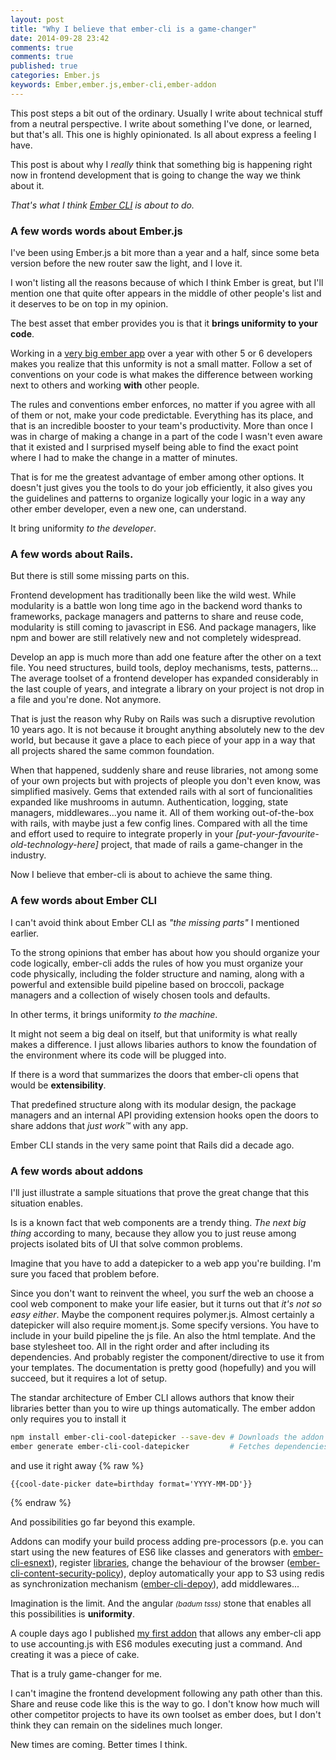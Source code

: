 ```yaml
---
layout: post
title: "Why I believe that ember-cli is a game-changer"
date: 2014-09-28 23:42
comments: true
comments: true
published: true
categories: Ember.js
keywords: Ember,ember.js,ember-cli,ember-addon
---
```


This post steps a bit out of the ordinary. Usually I write about technical stuff from a neutral
perspective. I write about something I've done, or learned, but that's all.
This one is highly opinionated. Is all about express a feeling I have.

This post is about why I *really* think that something big is happening right now in frontend
development that is going to change the way we think about it.

*That's what I think [Ember CLI](http://www.ember-cli.com/) is about to do.*

### A few words words about Ember.js

I've been using Ember.js a bit more than a year and a half, since some beta version before the
new router saw the light, and I love it.

I won't listing all the reasons because of which I think Ember is great, but I'll mention one
that quite ofter appears in the middle of other people's list and it deserves to be
on top in my opinion.

The best asset that ember provides you is that it **brings uniformity to your code**.

Working in a [very big ember app](https://goldenmanager.com) over a year with other 5 or 6
developers makes you realize that this unformity is not a small matter. Follow a set of
conventions on your code is what makes the difference between working next to others and
working **with** other people.

The rules and conventions ember enforces, no matter if you agree with all of them or not, make
your code predictable. Everything has its place, and that is an incredible booster to your team's
productivity. More than once I was in charge of making a change in a part of the code I wasn't
even aware that it existed and I surprised myself being able to find the exact point where I had
to make the change in a matter of minutes.

That is for me the greatest advantage of ember among other options. It doesn't just gives you
the tools to do your job efficiently, it also gives you the guidelines and patterns to organize
logically your logic in a way any other ember developer, even a new one, can understand.

It bring uniformity *to the developer*.

### A few words about Rails.

But there is still some missing parts on this.

Frontend development has traditionally been like the wild west. While modularity is a battle
won long time ago in the backend word thanks to frameworks, package managers and patterns to
share and reuse code, modularity is still coming to javascript in ES6. And package managers,
like npm and bower are still relatively new and not completely widespread.

Develop an app is much more than add one feature after the other on a text file. You need
structures, build tools, deploy mechanisms, tests, patterns... The average toolset of a
frontend developer has expanded considerably in the last couple of years, and integrate a library
on your project is not drop in a file and you're done. Not anymore.

That is just the reason why Ruby on Rails was such a disruptive revolution 10 years ago.
It is not because it brought anything absolutely new to the dev world, but because it gave
a place to each piece of your app in a way that all projects shared the same common foundation.

When that happened, suddenly share and reuse libraries, not among some of your own projects
but with projects of pleople you don't even know, was simplified masively. Gems that extended
rails with al sort of funcionalities expanded like mushrooms in autumn. Authentication,
logging, state managers, middlewares...you name it. All of them working out-of-the-box
with rails, with maybe just a few config lines. Compared with all the time and effort used
to require to integrate properly in your *[put-your-favourite-old-technology-here]* project,
that made of rails a game-changer in the industry.

Now I believe that ember-cli is about to achieve the same thing.

### A few words about Ember CLI

I can't avoid think about Ember CLI as *"the missing parts"* I mentioned earlier.

To the strong opinions that ember has about how you should organize your code logically,
ember-cli adds the rules of how you must organize your code physically, including the
folder structure and naming, along with a powerful and extensible build pipeline based on
broccoli, package managers and a collection of wisely chosen tools and defaults.

In other terms, it brings uniformity *to the machine*.

It might not seem a big deal on itself, but that uniformity is what really makes a
difference. I just allows libaries authors to know the foundation of the environment where
its code will be plugged into.

If there is a word that summarizes the doors that ember-cli opens that would be **extensibility**.

That predefined structure along with its modular design, the package managers and an internal
API providing extension hooks open the doors to share addons that *just work™* with any app.

Ember CLI stands in the very same point that Rails did a decade ago.

### A few words about addons

I'll just illustrate a sample situations that prove the great change that this situation enables.

Is is a known fact that web components are a trendy thing. *The next big thing* according
to many, because they allow you to just reuse among projects isolated bits of UI that solve
common problems.

Imagine that you have to add a datepicker to a web app you're building. I'm sure you faced that problem before.

Since you don't want to reinvent the wheel, you surf the web an choose a cool web component
to make your life easier, but it turns out that *it's not so easy either*. Maybe the component
requires polymer.js. Almost certainly a datepicker will also require moment.js. Some specify versions.
You have to include in your build pipeline the js file. An also the html template. And the base
stylesheet too. All in the right order and after including its dependencies. And probably register
the component/directive to use it from your templates. The documentation is pretty good (hopefully)
and you will succeed, but it requires a lot of setup.

The standar architecture of Ember CLI allows authors that know their libraries better than you
to wire up things automatically. The ember addon only requires you to install it
```sh
npm install ember-cli-cool-datepicker --save-dev # Downloads the addon
ember generate ember-cli-cool-datepicker         # Fetches dependencies and wire all together.
```
and use it right away
{% raw %}
```
{{cool-date-picker date=birthday format='YYYY-MM-DD'}}
```
{% endraw %}

And possibilities go far beyond this example.

Addons can modify your build process adding pre-processors (p.e. you can start using the new features
of ES6 like classes and generators with [ember-cli-esnext](https://github.com/rjackson/ember-cli-esnext)),
register [libraries](https://github.com/jamesarosen/ember-cpm),
change the behaviour of the browser ([ember-cli-content-security-policy](https://github.com/rwjblue/ember-cli-content-security-policy)),
deploy automatically your app to S3 using redis as synchronization mechanism ([ember-cli-depoy](https://github.com/achambers/ember-cli-deploy)),
add middlewares...

Imagination is the limit. And the angular <small>*(badum tsss)*</small> stone that enables all this possibilities
is **uniformity**.

A couple days ago I published [my first addon](https://github.com/cibernox/ember-cli-accounting)
that allows any ember-cli app to use accounting.js with ES6 modules executing just
a command. And creating it was a piece of cake.

That is a truly game-changer for me.

I can't imagine the frontend development following any path other than this. Share and
reuse code like this is the way to go. I don't know how much will other competitor projects
to have its own toolset as ember does, but I don't think they can remain on the sidelines
much longer.

New times are coming. Better times I think.
